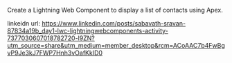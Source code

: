 Create a Lightning Web Component to display a list of contacts using Apex.

linkeidn url:
https://www.linkedin.com/posts/sabavath-sravan-87834a19b_day1-lwc-lightningwebcomponents-activity-7377030607018782720-l9ZN?utm_source=share&utm_medium=member_desktop&rcm=ACoAAC7b4FwBgvP9Je3kJ7FWP7Hnh3vOafKkID0
